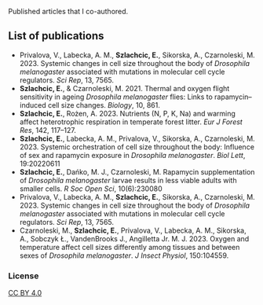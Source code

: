 Published articles that I co-authored.

## List of publications

- Privalova, V., Labecka, A. M., **Szlachcic, E.**, Sikorska, A., Czarnoleski, M. 2023. Systemic changes in cell size throughout the body of _Drosophila melanogaster_ associated with mutations in molecular cell cycle regulators. _Sci Rep_, 13, 7565.
- **Szlachcic, E.**, & Czarnoleski, M. 2021. Thermal and oxygen flight sensitivity in ageing _Drosophila melanogaster_ flies: Links to rapamycin–induced cell size changes. _Biology_, 10, 861.
- **Szlachcic, E.**, Rożen, A. 2023. Nutrients (N, P, K, Na) and warming affect heterotrophic respiration in temperate forest litter. _Eur J Forest Res_, 142, 117–127.
- **Szlachcic, E.**, Labecka, A. M., Privalova, V., Sikorska, A., Czarnoleski, M. 2023. Systemic orchestration of cell size throughout the body: Influence of sex and rapamycin exposure in _Drosophila melanogaster_. _Biol Lett_, 19:20220611
- **Szlachcic, E.**, Dańko, M. J., Czarnoleski, M. Rapamycin supplementation of _Drosophila melanogaster_ larvae results in less viable adults with smaller cells. _R Soc Open Sci_, 10(6):230080
- Privalova, V., Labecka, A. M., **Szlachcic, E.**, Sikorska, A., Czarnoleski, M. 2023. Systemic changes in cell size throughout the body of _Drosophila melanogaster_ associated with mutations in molecular cell cycle regulators. _Sci Rep_, 13, 7565.
- Czarnoleski, M., **Szlachcic, E.**, Privalova, V., Labecka, A. M., Sikorska, A., Sobczyk Ł., VandenBrooks J., Angilletta Jr. M. J. 2023. Oxygen and temperature affect cell sizes differently among tissues and between sexes of _Drosophila melanogaster_. _J Insect Physiol_, 150:104559.

### License

[CC BY 4.0](https://creativecommons.org/licenses/by/4.0/)
